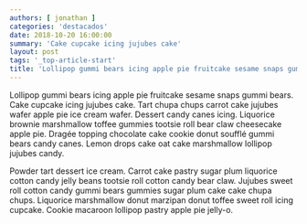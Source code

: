 ```yaml
---
authors: [ jonathan ]
categories: 'destacados'
date: 2018-10-20 16:00:00
summary: 'Cake cupcake icing jujubes cake'
layout: post
tags: '_top-article-start'
title: 'Lollipop gummi bears icing apple pie fruitcake sesame snaps gummi bears'
---
```


Lollipop gummi bears icing apple pie fruitcake sesame snaps gummi bears. Cake cupcake icing jujubes cake. Tart chupa chups carrot cake jujubes wafer apple pie ice cream wafer. Dessert candy canes icing. Liquorice brownie marshmallow toffee gummies tootsie roll bear claw cheesecake apple pie. Dragée topping chocolate cake cookie donut soufflé gummi bears candy canes. Lemon drops cake oat cake marshmallow lollipop jujubes candy.

Powder tart dessert ice cream. Carrot cake pastry sugar plum liquorice cotton candy jelly beans tootsie roll cotton candy bear claw. Jujubes sweet roll cotton candy gummi bears gummies sugar plum cake cake chupa chups. Liquorice marshmallow donut marzipan donut toffee sweet roll icing cupcake. Cookie macaroon lollipop pastry apple pie jelly-o.
